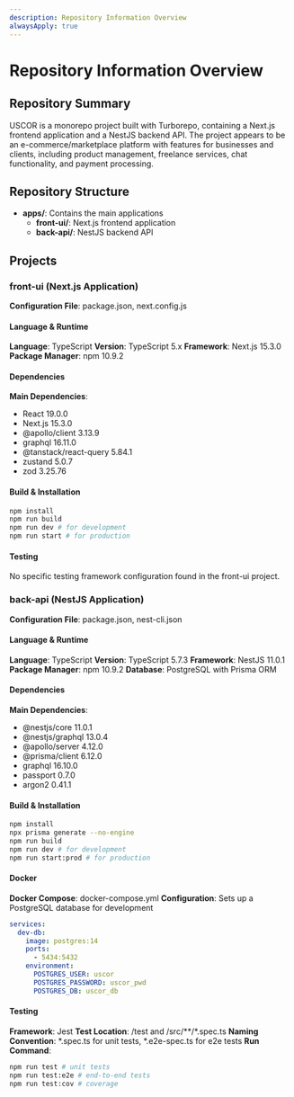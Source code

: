 ```yaml
---
description: Repository Information Overview
alwaysApply: true
---
```


# Repository Information Overview

## Repository Summary
USCOR is a monorepo project built with Turborepo, containing a Next.js frontend application and a NestJS backend API. The project appears to be an e-commerce/marketplace platform with features for businesses and clients, including product management, freelance services, chat functionality, and payment processing.

## Repository Structure
- **apps/**: Contains the main applications
  - **front-ui/**: Next.js frontend application
  - **back-api/**: NestJS backend API

## Projects

### front-ui (Next.js Application)
**Configuration File**: package.json, next.config.js

#### Language & Runtime
**Language**: TypeScript
**Version**: TypeScript 5.x
**Framework**: Next.js 15.3.0
**Package Manager**: npm 10.9.2

#### Dependencies
**Main Dependencies**:
- React 19.0.0
- Next.js 15.3.0
- @apollo/client 3.13.9
- graphql 16.11.0
- @tanstack/react-query 5.84.1
- zustand 5.0.7
- zod 3.25.76

#### Build & Installation
```bash
npm install
npm run build
npm run dev # for development
npm run start # for production
```

#### Testing
No specific testing framework configuration found in the front-ui project.

### back-api (NestJS Application)
**Configuration File**: package.json, nest-cli.json

#### Language & Runtime
**Language**: TypeScript
**Version**: TypeScript 5.7.3
**Framework**: NestJS 11.0.1
**Package Manager**: npm 10.9.2
**Database**: PostgreSQL with Prisma ORM

#### Dependencies
**Main Dependencies**:
- @nestjs/core 11.0.1
- @nestjs/graphql 13.0.4
- @apollo/server 4.12.0
- @prisma/client 6.12.0
- graphql 16.10.0
- passport 0.7.0
- argon2 0.41.1

#### Build & Installation
```bash
npm install
npx prisma generate --no-engine
npm run build
npm run dev # for development
npm run start:prod # for production
```

#### Docker
**Docker Compose**: docker-compose.yml
**Configuration**: Sets up a PostgreSQL database for development
```yaml
services:
  dev-db:
    image: postgres:14
    ports:
      - 5434:5432
    environment:
      POSTGRES_USER: uscor
      POSTGRES_PASSWORD: uscor_pwd
      POSTGRES_DB: uscor_db
```

#### Testing
**Framework**: Jest
**Test Location**: /test and /src/**/*.spec.ts
**Naming Convention**: *.spec.ts for unit tests, *.e2e-spec.ts for e2e tests
**Run Command**:
```bash
npm run test # unit tests
npm run test:e2e # end-to-end tests
npm run test:cov # coverage
```